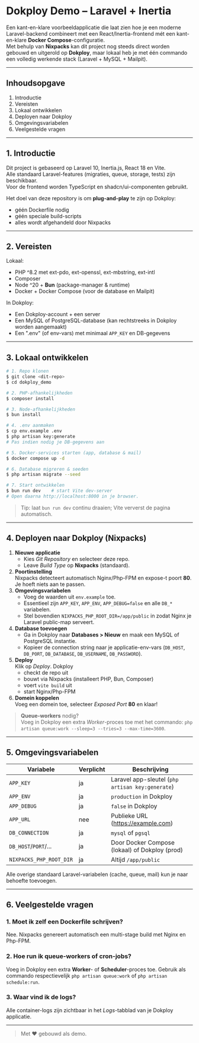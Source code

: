 # Dokploy Demo – Laravel + Inertia

Een kant-en-klare voorbeeldapplicatie die laat zien hoe je een moderne Laravel-backend
combineert met een React/Inertia-frontend mét een kant-en-klare **Docker Compose**-configuratie.  
Met behulp van **Nixpacks** kan dit project nog steeds direct worden gebouwd en uitgerold
op **Dokploy**, maar lokaal heb je met één commando een volledig werkende stack (Laravel + MySQL + Mailpit).

---

## Inhoudsopgave

1. Introductie
2. Vereisten
3. Lokaal ontwikkelen
4. Deployen naar Dokploy
5. Omgevingsvariabelen
6. Veelgestelde vragen

---

## 1. Introductie

Dit project is gebaseerd op Laravel 10, Inertia.js, React 18 en Vite.  
Alle standaard Laravel-features (migraties, queue, storage, tests) zijn
beschikbaar.  
Voor de frontend worden TypeScript en shadcn/ui-componenten gebruikt.

Het doel van deze repository is om **plug-and-play** te zijn op Dokploy:
* géén Dockerfile nodig
* géén speciale build-scripts
* alles wordt afgehandeld door Nixpacks

---

## 2. Vereisten

Lokaal:
* PHP ^8.2 met ext-pdo, ext-openssl, ext-mbstring, ext-intl
* Composer
* Node ^20 + **Bun** (package-manager & runtime)
* Docker + Docker Compose (voor de database en Mailpit)

In Dokploy:
* Een Dokploy-account + een server
* Een MySQL of PostgreSQL-database (kan rechtstreeks in Dokploy worden
  aangemaakt)
* Een ".env" (of env-vars) met minimaal `APP_KEY` en DB-gegevens

---

## 3. Lokaal ontwikkelen

```bash
# 1. Repo klonen
$ git clone <dit-repo>
$ cd dokploy_demo

# 2. PHP-afhankelijkheden
$ composer install

# 3. Node-afhankelijkheden
$ bun install

# 4. .env aanmaken
$ cp env.example .env
$ php artisan key:generate
# Pas indien nodig je DB-gegevens aan

# 5. Docker-services starten (app, database & mail)
$ docker compose up -d

# 6. Database migreren & seeden
$ php artisan migrate --seed

# 7. Start ontwikkelen
$ bun run dev    # start Vite dev-server
# Open daarna http://localhost:8000 in je browser.
```

> Tip: laat `bun run dev` continu draaien; Vite ververst de pagina automatisch.

---

## 4. Deployen naar Dokploy (Nixpacks)

1. **Nieuwe applicatie**
   * Kies *Git Repository* en selecteer deze repo.
   * Leave *Build Type* op **Nixpacks** (standaard).
2. **Poortinstelling**  
   Nixpacks detecteert automatisch Nginx/Php-FPM en expose-t poort **80**.
   Je hoeft niets aan te passen.
3. **Omgevingsvariabelen**
   * Voeg de waarden uit `env.example` toe.
   * Essentieel zijn `APP_KEY`, `APP_ENV`, `APP_DEBUG=false` en alle `DB_*`
     variabelen.
   * Stel bovendien `NIXPACKS_PHP_ROOT_DIR=/app/public` in zodat Nginx je
     Laravel public-map serveert.
4. **Database toevoegen**
   * Ga in Dokploy naar **Databases > Nieuw** en maak een MySQL of PostgreSQL
     instantie.
   * Kopieer de connection string naar je applicatie-env-vars (`DB_HOST`,
     `DB_PORT`, `DB_DATABASE`, `DB_USERNAME`, `DB_PASSWORD`).
5. **Deploy**  
   Klik op *Deploy*.  Dokploy
   * checkt de repo uit
   * bouwt via Nixpacks (installeert PHP, Bun, Composer)
   * voert `vite build` uit
   * start Nginx/Php-FPM
6. **Domein koppelen**  
   Voeg een domein toe, selecteer *Exposed Port* **80** en klaar!

> **Queue-workers** nodig?  
> Voeg in Dokploy een extra *Worker*-proces toe met het commando:
> `php artisan queue:work --sleep=3 --tries=3 --max-time=3600`.

---

## 5. Omgevingsvariabelen

| Variabele            | Verplicht | Beschrijving                           |
|----------------------|-----------|----------------------------------------|
| `APP_KEY`            | ja        | Laravel app-sleutel (`php artisan key:generate`)|
| `APP_ENV`            | ja        | `production` in Dokploy               |
| `APP_DEBUG`          | ja        | `false` in Dokploy                    |
| `APP_URL`            | nee       | Publieke URL (https://example.com)     |
| `DB_CONNECTION`      | ja        | `mysql` of `pgsql`                     |
| `DB_HOST`/`PORT`/... | ja        | Door Docker Compose (lokaal) of Dokploy (prod) |
| `NIXPACKS_PHP_ROOT_DIR` | ja   | Altijd `/app/public`                   |

Alle overige standaard Laravel-variabelen (cache, queue, mail) kun je naar
behoefte toevoegen.

---

## 6. Veelgestelde vragen

### 1. Moet ik zelf een Dockerfile schrijven?

Nee.  Nixpacks genereert automatisch een multi-stage build met Nginx en
Php-FPM.

### 2. Hoe run ik queue-workers of cron-jobs?

Voeg in Dokploy een extra **Worker**- of **Scheduler**-proces toe.  Gebruik als
commando respectievelijk `php artisan queue:work` of `php artisan schedule:run`.

### 3. Waar vind ik de logs?

Alle container-logs zijn zichtbaar in het *Logs*-tabblad van je Dokploy
applicatie.

---

> Met ❤️ gebouwd als demo. 